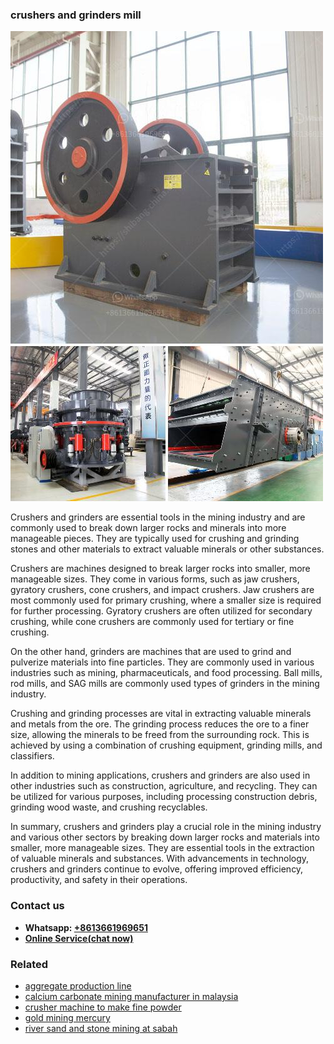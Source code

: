 <h3>crushers and grinders mill</h3><img src='1706768078.jpg' alt=''><p>Crushers and grinders are essential tools in the mining industry and are commonly used to break down larger rocks and minerals into more manageable pieces. They are typically used for crushing and grinding stones and other materials to extract valuable minerals or other substances.</p><p>Crushers are machines designed to break larger rocks into smaller, more manageable sizes. They come in various forms, such as jaw crushers, gyratory crushers, cone crushers, and impact crushers. Jaw crushers are most commonly used for primary crushing, where a smaller size is required for further processing. Gyratory crushers are often utilized for secondary crushing, while cone crushers are commonly used for tertiary or fine crushing.</p><p>On the other hand, grinders are machines that are used to grind and pulverize materials into fine particles. They are commonly used in various industries such as mining, pharmaceuticals, and food processing. Ball mills, rod mills, and SAG mills are commonly used types of grinders in the mining industry.</p><p>Crushing and grinding processes are vital in extracting valuable minerals and metals from the ore. The grinding process reduces the ore to a finer size, allowing the minerals to be freed from the surrounding rock. This is achieved by using a combination of crushing equipment, grinding mills, and classifiers.</p><p>In addition to mining applications, crushers and grinders are also used in other industries such as construction, agriculture, and recycling. They can be utilized for various purposes, including processing construction debris, grinding wood waste, and crushing recyclables.</p><p>In summary, crushers and grinders play a crucial role in the mining industry and various other sectors by breaking down larger rocks and materials into smaller, more manageable sizes. They are essential tools in the extraction of valuable minerals and substances. With advancements in technology, crushers and grinders continue to evolve, offering improved efficiency, productivity, and safety in their operations.</p><h3>Contact us</h3><ul><li><strong>Whatsapp:&nbsp;<a href="https://wa.me/8613661969651">+8613661969651</a></strong></li><li><a href="https://swt.shibang-china.com/?git&amp;zhl&amp;crushers and grinders mill"><strong>Online Service(chat now)</strong></a></li></ul><h3>Related</h3><ul><li><a href='aggregate production line.md'>aggregate production line</a></li><li><a href='calcium carbonate mining manufacturer in malaysia.md'>calcium carbonate mining manufacturer in malaysia</a></li><li><a href='crusher machine to make fine powder.md'>crusher machine to make fine powder</a></li><li><a href='gold mining mercury.md'>gold mining mercury</a></li><li><a href='river sand and stone mining at sabah.md'>river sand and stone mining at sabah</a></li></ul>